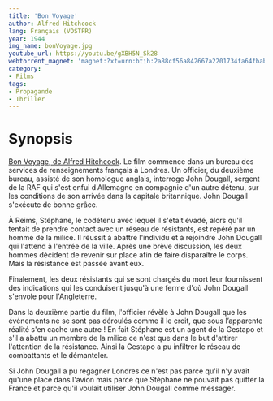 ```yaml
---
title: 'Bon Voyage'
author: Alfred Hitchcock
lang: Français (VOSTFR)
year: 1944
img_name: bonVoyage.jpg
youtube_url: https://youtu.be/gXBH5N_Sk28
webtorrent_magnet: 'magnet:?xt=urn:btih:2a88cf56a842667a2201734fa64fbab469fc9cee&dn=bp3ABX60DPE5.mp4&tr=udp://explodie.org:6969&tr=udp://tracker.coppersurfer.tk:6969&tr=udp://tracker.empire-js.us:1337&tr=udp://tracker.leechers-paradise.org:6969&tr=udp://tracker.opentrackr.org:1337&tr=wss://tracker.btorrent.xyz&tr=wss://tracker.fastcast.nz&tr=wss://tracker.openwebtorrent.com&as=https://seed01.bitchute.com/8929/bp3ABX60DPE5.mp4&as=https://seed02.bitchute.com/8929/bp3ABX60DPE5.mp4&as=https://seed03.bitchute.com/8929/bp3ABX60DPE5.mp4&xs=https://www.bitchute.com/torrent/8929/bp3ABX60DPE5.webtorrent'
category:
- Films
tags:
- Propagande
- Thriller
---
```



# Synopsis
[Bon Voyage, de Alfred Hitchcock](https://www.amazon.fr/gp/product/B00FESKTOA/ref=as_li_qf_sp_asin_il_tl?ie=UTF8&tag=ctimes-21&camp=1642&creative=6746&linkCode=as2&creativeASIN=B00FESKTOA&linkId=06236259f1bc5d64b03176cc42bd0038). Le film commence dans un bureau des services de renseignements français à Londres. Un officier, du deuxième bureau, assisté de son homologue anglais, interroge John Dougall, sergent de la RAF qui s'est enfui d'Allemagne en compagnie d'un autre détenu, sur les conditions de son arrivée dans la capitale britannique. John Dougall s'exécute de bonne grâce.

À Reims, Stéphane, le codétenu avec lequel il s'était évadé, alors qu'il tentait de prendre contact avec un réseau de résistants, est repéré par un homme de la milice. Il réussit à abattre l'individu et à rejoindre John Dougall qui l'attend à l'entrée de la ville. Après une brève discussion, les deux hommes décident de revenir sur place afin de faire disparaître le corps. Mais la résistance est passée avant eux.

Finalement, les deux résistants qui se sont chargés du mort leur fournissent des indications qui les conduisent jusqu'à une ferme d'où John Dougall s'envole pour l'Angleterre.

Dans la deuxième partie du film, l'officier révèle à John Dougall que les événements ne se sont pas déroulés comme il le croit, que sous l’apparente réalité s'en cache une autre ! En fait Stéphane est un agent de la Gestapo et s'il a abattu un membre de la milice ce n'est que dans le but d'attirer l'attention de la résistance. Ainsi la Gestapo a pu infiltrer le réseau de combattants et le démanteler.

Si John Dougall a pu regagner Londres ce n'est pas parce qu'il n'y avait qu'une place dans l'avion mais parce que Stéphane ne pouvait pas quitter la France et parce qu'il voulait utiliser John Dougall comme messager.
